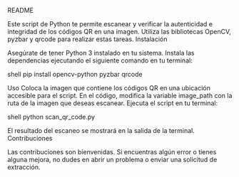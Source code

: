 README

Este script de Python te permite escanear y verificar la autenticidad e integridad de los códigos QR en una imagen. Utiliza las bibliotecas OpenCV, pyzbar y qrcode para realizar estas tareas.
Instalación

  Asegúrate de tener Python 3 instalado en tu sistema.
  Instala las dependencias ejecutando el siguiente comando en tu terminal:

shell
    pip install opencv-python pyzbar qrcode

Uso
  Coloca la imagen que contiene los códigos QR en una ubicación accesible para el script.
  En el código, modifica la variable image_path con la ruta de la imagen que deseas escanear.
  Ejecuta el script en tu terminal:

shell
    python scan_qr_code.py

El resultado del escaneo se mostrará en la salida de la terminal.
Contribuciones

Las contribuciones son bienvenidas. Si encuentras algún error o tienes alguna mejora, no dudes en abrir un problema o enviar una solicitud de extracción.

